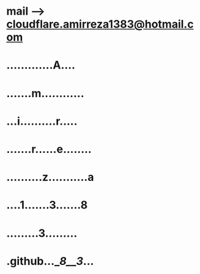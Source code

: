 # mail --> cloudflare.amirreza1383@hotmail.com

# .............A....
# .......m............
# ...i..........r.....
# .......r......e........
# ..........z...........a
# ....1.......3.......8
# .........3.........
# .github...__8__3_...
